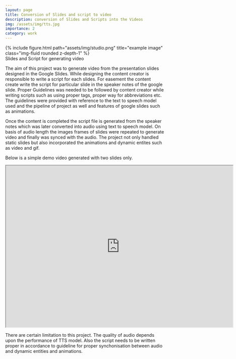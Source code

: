 ```yaml
---
layout: page
title: Conversion of Slides and script to video
description: conversion of Slides and Scripts into the Videos
img: /assets/img/tts.jpg
importance: 2
category: work
---
```


<div class="row">
    <div class="col-sm mt-3 mt-md-0">
        {% include figure.html path="assets/img/studio.png" title="example image" class="img-fluid rounded z-depth-1" %}
    </div>
</div>
<div class="caption">
    Slides and Script for generating video
</div>

The aim of this project was to generate video from the presentation slides designed in the Google Slides. While designing the content creator is responsible to write a script for each slides. For easement the content create write the script for particular slide in the speaker notes of the google slide. Proper Guidelines was needed to be followed by content creator while writing scripts such as using proper tags, proper way for abbreviations etc. The guidelines were provided with reference to the text to speech model used and the pipeline of project as well and features of google slides such as animations.

Once the content is completed the script file is generated from the speaker notes which was later converted into audio using text to speech model. On basis of audio length the images frames of slides were repeated to generate video and finally was synced with the audio. The project not only handled static slides but also incorporated the animations and dynamic entites such as video and gif. 

Below is a simple demo video generated with two slides only. 

<iframe src="https://drive.google.com/file/d/1rUSmDilB3KlHff95mfS6uSL5lVmWtm0a/preview" width="720" height="512" allow="autoplay"></iframe>

There are certain limitation to this project. The quality of audio depends upon the performance of TTS model. Also the script needs to be written proper in accordance to guideline for proper synchonisation between audio and dynamic entities and animations.